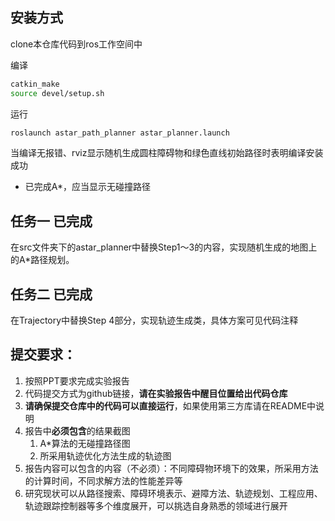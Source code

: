 ## 安装方式

clone本仓库代码到ros工作空间中

编译

```bash
catkin_make
source devel/setup.sh
```

运行

```bash
roslaunch astar_path_planner astar_planner.launch
```

当编译无报错、rviz显示随机生成圆柱障碍物和绿色直线初始路径时表明编译安装成功
* 已完成A*，应当显示无碰撞路径

## 任务一 **已完成**

在src文件夹下的astar_planner中替换Step1～3的内容，实现随机生成的地图上的A*路径规划。

## 任务二 **已完成**
在Trajectory中替换Step 4部分，实现轨迹生成类，具体方案可见代码注释

## 提交要求：
1. 按照PPT要求完成实验报告
2. 代码提交方式为github链接，**请在实验报告中醒目位置给出代码仓库**
3. **请确保提交仓库中的代码可以直接运行**，如果使用第三方库请在README中说明
4. 报告中**必须包含**的结果截图
   1. A*算法的无碰撞路径图
   2. 所采用轨迹优化方法生成的轨迹图
5. 报告内容可以包含的内容（不必须）：不同障碍物环境下的效果，所采用方法的计算时间，不同求解方法的性能差异等
6. 研究现状可以从路径搜索、障碍环境表示、避障方法、轨迹规划、工程应用、轨迹跟踪控制器等多个维度展开，可以挑选自身熟悉的领域进行展开